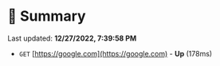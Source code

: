 # 📖 Summary
Last updated: **12/27/2022, 7:39:58 PM**

- `GET` [https://google.com](https://google.com) - **Up** (178ms)
